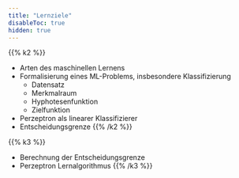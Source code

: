 ```yaml
---
title: "Lernziele"
disableToc: true
hidden: true
---
```



{{% k2 %}}
*   Arten des maschinellen Lernens
*   Formalisierung eines ML-Problems, insbesondere Klassifizierung
    *   Datensatz
    *   Merkmalraum
    *   Hyphotesenfunktion
    *   Zielfunktion
*   Perzeptron als linearer Klassifizierer
*   Entscheidungsgrenze
{{% /k2 %}}

{{% k3 %}}
*   Berechnung der Entscheidungsgrenze
*   Perzeptron Lernalgorithmus
{{% /k3 %}}
